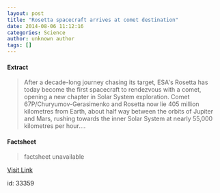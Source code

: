 ```yaml
---
layout: post
title: "Rosetta spacecraft arrives at comet destination"
date: 2014-08-06 11:12:16
categories: Science
author: unknown author
tags: []
---
```



#### Extract
>After a decade-long journey chasing its target, ESA's Rosetta has today become the first spacecraft to rendezvous with a comet, opening a new chapter in Solar System exploration. Comet 67P/Churyumov-Gerasimenko and Rosetta now lie 405 million kilometres from Earth, about half way between the orbits of Jupiter and Mars, rushing towards the inner Solar System at nearly 55,000 kilometres per hour....

#### Factsheet
>factsheet unavailable

[Visit Link](http://feeds.sciencedaily.com/~r/sciencedaily/~3/kOaAWuidL9o/140806071216.htm)

id:   33359
